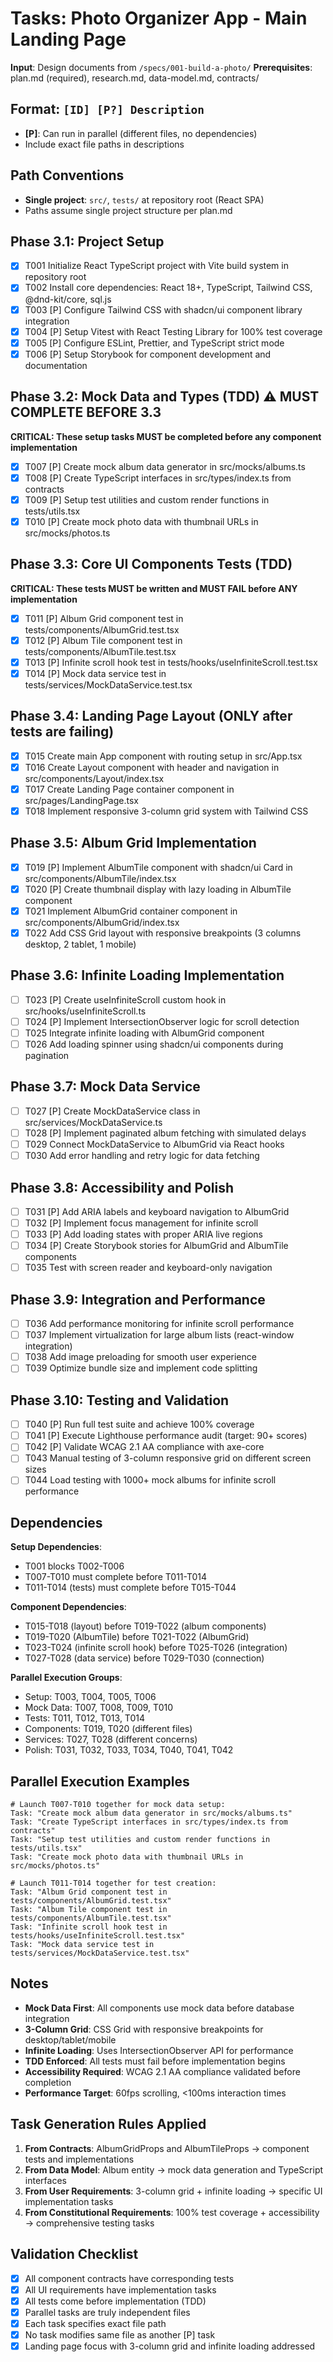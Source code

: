 # Tasks: Photo Organizer App - Main Landing Page

**Input**: Design documents from `/specs/001-build-a-photo/`
**Prerequisites**: plan.md (required), research.md, data-model.md, contracts/

## Format: `[ID] [P?] Description`
- **[P]**: Can run in parallel (different files, no dependencies)
- Include exact file paths in descriptions

## Path Conventions
- **Single project**: `src/`, `tests/` at repository root (React SPA)
- Paths assume single project structure per plan.md

## Phase 3.1: Project Setup

- [x] T001 Initialize React TypeScript project with Vite build system in repository root
- [x] T002 Install core dependencies: React 18+, TypeScript, Tailwind CSS, @dnd-kit/core, sql.js
- [x] T003 [P] Configure Tailwind CSS with shadcn/ui component library integration
- [x] T004 [P] Setup Vitest with React Testing Library for 100% test coverage
- [x] T005 [P] Configure ESLint, Prettier, and TypeScript strict mode
- [x] T006 [P] Setup Storybook for component development and documentation

## Phase 3.2: Mock Data and Types (TDD) ⚠️ MUST COMPLETE BEFORE 3.3

**CRITICAL: These setup tasks MUST be completed before any component implementation**

- [x] T007 [P] Create mock album data generator in src/mocks/albums.ts
- [x] T008 [P] Create TypeScript interfaces in src/types/index.ts from contracts
- [x] T009 [P] Setup test utilities and custom render functions in tests/utils.tsx
- [x] T010 [P] Create mock photo data with thumbnail URLs in src/mocks/photos.ts

## Phase 3.3: Core UI Components Tests (TDD)

**CRITICAL: These tests MUST be written and MUST FAIL before ANY implementation**

- [x] T011 [P] Album Grid component test in tests/components/AlbumGrid.test.tsx
- [x] T012 [P] Album Tile component test in tests/components/AlbumTile.test.tsx
- [x] T013 [P] Infinite scroll hook test in tests/hooks/useInfiniteScroll.test.tsx
- [x] T014 [P] Mock data service test in tests/services/MockDataService.test.tsx

## Phase 3.4: Landing Page Layout (ONLY after tests are failing)

- [x] T015 Create main App component with routing setup in src/App.tsx
- [x] T016 Create Layout component with header and navigation in src/components/Layout/index.tsx
- [x] T017 Create Landing Page container component in src/pages/LandingPage.tsx
- [x] T018 Implement responsive 3-column grid system with Tailwind CSS

## Phase 3.5: Album Grid Implementation

- [x] T019 [P] Implement AlbumTile component with shadcn/ui Card in src/components/AlbumTile/index.tsx
- [x] T020 [P] Create thumbnail display with lazy loading in AlbumTile component
- [x] T021 Implement AlbumGrid container component in src/components/AlbumGrid/index.tsx
- [x] T022 Add CSS Grid layout with responsive breakpoints (3 columns desktop, 2 tablet, 1 mobile)

## Phase 3.6: Infinite Loading Implementation

- [ ] T023 [P] Create useInfiniteScroll custom hook in src/hooks/useInfiniteScroll.ts
- [ ] T024 [P] Implement IntersectionObserver logic for scroll detection
- [ ] T025 Integrate infinite loading with AlbumGrid component
- [ ] T026 Add loading spinner using shadcn/ui components during pagination

## Phase 3.7: Mock Data Service

- [ ] T027 [P] Create MockDataService class in src/services/MockDataService.ts
- [ ] T028 [P] Implement paginated album fetching with simulated delays
- [ ] T029 Connect MockDataService to AlbumGrid via React hooks
- [ ] T030 Add error handling and retry logic for data fetching

## Phase 3.8: Accessibility and Polish

- [ ] T031 [P] Add ARIA labels and keyboard navigation to AlbumGrid
- [ ] T032 [P] Implement focus management for infinite scroll
- [ ] T033 [P] Add loading states with proper ARIA live regions
- [ ] T034 [P] Create Storybook stories for AlbumGrid and AlbumTile components
- [ ] T035 Test with screen reader and keyboard-only navigation

## Phase 3.9: Integration and Performance

- [ ] T036 Add performance monitoring for infinite scroll performance
- [ ] T037 Implement virtualization for large album lists (react-window integration)
- [ ] T038 Add image preloading for smooth user experience
- [ ] T039 Optimize bundle size and implement code splitting

## Phase 3.10: Testing and Validation

- [ ] T040 [P] Run full test suite and achieve 100% coverage
- [ ] T041 [P] Execute Lighthouse performance audit (target: 90+ scores)
- [ ] T042 [P] Validate WCAG 2.1 AA compliance with axe-core
- [ ] T043 Manual testing of 3-column responsive grid on different screen sizes
- [ ] T044 Load testing with 1000+ mock albums for infinite scroll performance

## Dependencies

**Setup Dependencies**:
- T001 blocks T002-T006
- T007-T010 must complete before T011-T014
- T011-T014 (tests) must complete before T015-T044

**Component Dependencies**:
- T015-T018 (layout) before T019-T022 (album components)
- T019-T020 (AlbumTile) before T021-T022 (AlbumGrid)
- T023-T024 (infinite scroll hook) before T025-T026 (integration)
- T027-T028 (data service) before T029-T030 (connection)

**Parallel Execution Groups**:
- Setup: T003, T004, T005, T006
- Mock Data: T007, T008, T009, T010
- Tests: T011, T012, T013, T014
- Components: T019, T020 (different files)
- Services: T027, T028 (different concerns)
- Polish: T031, T032, T033, T034, T040, T041, T042

## Parallel Execution Examples

```
# Launch T007-T010 together for mock data setup:
Task: "Create mock album data generator in src/mocks/albums.ts"
Task: "Create TypeScript interfaces in src/types/index.ts from contracts"
Task: "Setup test utilities and custom render functions in tests/utils.tsx"
Task: "Create mock photo data with thumbnail URLs in src/mocks/photos.ts"
```

```
# Launch T011-T014 together for test creation:
Task: "Album Grid component test in tests/components/AlbumGrid.test.tsx"
Task: "Album Tile component test in tests/components/AlbumTile.test.tsx"
Task: "Infinite scroll hook test in tests/hooks/useInfiniteScroll.test.tsx"
Task: "Mock data service test in tests/services/MockDataService.test.tsx"
```

## Notes

- **Mock Data First**: All components use mock data before database integration
- **3-Column Grid**: CSS Grid with responsive breakpoints for desktop/tablet/mobile
- **Infinite Loading**: Uses IntersectionObserver API for performance
- **TDD Enforced**: All tests must fail before implementation begins
- **Accessibility Required**: WCAG 2.1 AA compliance validated before completion
- **Performance Target**: 60fps scrolling, <100ms interaction times

## Task Generation Rules Applied

1. **From Contracts**: AlbumGridProps and AlbumTileProps → component tests and implementations
2. **From Data Model**: Album entity → mock data generation and TypeScript interfaces
3. **From User Requirements**: 3-column grid + infinite loading → specific UI implementation tasks
4. **From Constitutional Requirements**: 100% test coverage + accessibility → comprehensive testing tasks

## Validation Checklist

- [x] All component contracts have corresponding tests
- [x] All UI requirements have implementation tasks
- [x] All tests come before implementation (TDD)
- [x] Parallel tasks are truly independent files
- [x] Each task specifies exact file path
- [x] No task modifies same file as another [P] task
- [x] Landing page focus with 3-column grid and infinite loading addressed